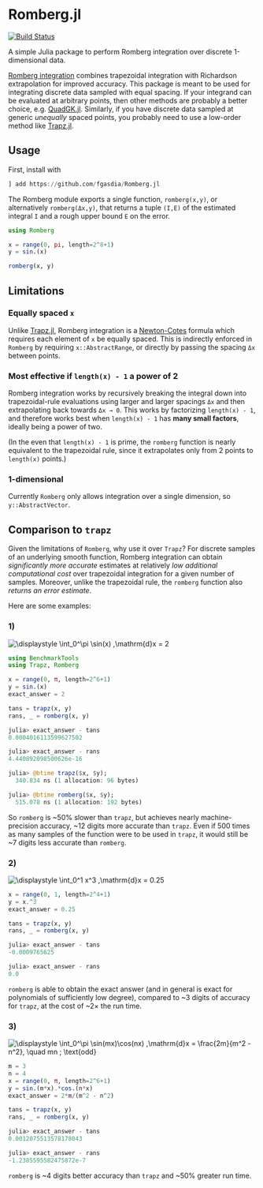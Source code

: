 # Romberg.jl

[![Build Status](https://travis-ci.com/fgasdia/Romberg.jl.svg?branch=master)](https://travis-ci.com/fgasdia/Romberg.jl)

A simple Julia package to perform Romberg integration over discrete 1-dimensional
data.

[Romberg integration](https://en.wikipedia.org/wiki/Romberg's_method) combines trapezoidal integration with Richardson extrapolation for improved accuracy. This package is
meant to be used for integrating discrete data sampled with equal spacing. If
your integrand can be evaluated at arbitrary points, then other methods are probably a better
choice, e.g. [QuadGK.jl](https://github.com/JuliaMath/QuadGK.jl). Similarly,
if you have discrete data sampled at generic _unequally_ spaced points, you probably
need to use a low-order method like [Trapz.jl](https://github.com/francescoalemanno/Trapz.jl).

## Usage

First, install with

```jl
] add https://github.com/fgasdia/Romberg.jl
```

The Romberg module exports a single function, `romberg(x,y)`, or alternatively `romberg(Δx,y)`,
that returns a tuple `(I,E)` of the estimated integral `I` and a rough upper bound `E` on
the error.
```jl
using Romberg

x = range(0, pi, length=2^8+1)
y = sin.(x)

romberg(x, y)
```

## Limitations

### Equally spaced `x`

Unlike [Trapz.jl](https://github.com/francescoalemanno/Trapz.jl), Romberg
integration is a [Newton-Cotes](https://en.wikipedia.org/wiki/Newton%E2%80%93Cotes_formulas)
formula which requires each element of `x` be equally spaced. This is indirectly
enforced in `Romberg` by requiring `x::AbstractRange`, or directly by passing the
spacing `Δx` between points.

### Most effective if `length(x) - 1` a power of 2

Romberg integration works by recursively breaking the integral down into
trapezoidal-rule evaluations using larger and larger spacings `Δx` and then
extrapolating back towards `Δx → 0`.   This works by factorizing `length(x) - 1`,
and therefore works best when `length(x) - 1` has **many small factors**, ideally
being a power of two.

(In the even that `length(x) - 1` is prime, the `romberg` function is nearly
equivalent to the trapezoidal rule, since it extrapolates only from 2 points to
`length(x)` points.)

### 1-dimensional

Currently `Romberg` only allows integration over a single dimension, so
`y::AbstractVector`.

## Comparison to `trapz`

Given the limitations of `Romberg`, why use it over `Trapz`? For discrete
samples of an underlying smooth function, Romberg integration can obtain
_significantly more accurate_ estimates at relatively _low additional
computational cost_ over trapezoidal integration for a given number of samples.
Moreover, unlike the trapezoidal rule, the `romberg` function also *returns an error estimate*.

Here are some examples:

### 1)

![\displaystyle \int_0^\pi \sin(x) \,\mathrm{d}x = 2](https://render.githubusercontent.com/render/math?math=%5Cdisplaystyle%20%5Cint_0%5E%5Cpi%20%5Csin(x)%20%5C%2C%5Cmathrm%7Bd%7Dx%20%3D%202)

```jl
using BenchmarkTools
using Trapz, Romberg

x = range(0, π, length=2^6+1)
y = sin.(x)
exact_answer = 2

tans = trapz(x, y)
rans, _ = romberg(x, y)
```

```jl
julia> exact_answer - tans
0.0004016113599627502

julia> exact_answer - rans
4.440892098500626e-16
```

```jl
julia> @btime trapz($x, $y);
  340.834 ns (1 allocation: 96 bytes)

julia> @btime romberg($x, $y);
  515.078 ns (1 allocation: 192 bytes)
```

So `romberg` is ~50% slower than `trapz`, but achieves nearly machine-precision accuracy,
~12 digits more accurate than `trapz`. Even if 500 times as many samples of the
function were to be used in `trapz`, it would still be ~7 digits less accurate than `romberg`.

### 2)

![\displaystyle \int_0^1 x^3 \,\mathrm{d}x = 0.25](https://render.githubusercontent.com/render/math?math=%5Cdisplaystyle%20%5Cint_0%5E1%20x%5E3%20%5C%2C%5Cmathrm%7Bd%7Dx%20%3D%200.25)

```jl
x = range(0, 1, length=2^4+1)
y = x.^3
exact_answer = 0.25

tans = trapz(x, y)
rans, _ = romberg(x, y)
```

```jl
julia> exact_answer - tans
-0.0009765625

julia> exact_answer - rans
0.0
```

`romberg` is able to obtain the exact answer (and in general is exact for polynomials
of sufficiently low degree), compared to ~3 digits of accuracy
for `trapz`, at the cost of ~2× the run time.

### 3)

![\displaystyle \int_0^\pi \sin(mx)\cos(nx) \,\mathrm{d}x = \frac{2m}{m^2 - n^2}, \quad mn \; \text{odd}](https://render.githubusercontent.com/render/math?math=%5Cdisplaystyle%20%5Cint_0%5E%5Cpi%20%5Csin(mx)%5Ccos(nx)%20%5C%2C%5Cmathrm%7Bd%7Dx%20%3D%20%5Cfrac%7B2m%7D%7Bm%5E2%20-%20n%5E2%7D%2C%20%5Cquad%20mn%20%5C%3B%20%5Ctext%7Bodd%7D)

```jl
m = 3
n = 4
x = range(0, π, length=2^6+1)
y = sin.(m*x).*cos.(n*x)
exact_answer = 2*m/(m^2 - n^2)

tans = trapz(x, y)
rans, _ = romberg(x, y)
```

```jl
julia> exact_answer - tans
0.0012075513578178043

julia> exact_answer - rans
-1.2385595582475872e-7
```

`romberg` is ~4 digits better accuracy than `trapz` and ~50% greater run time.
